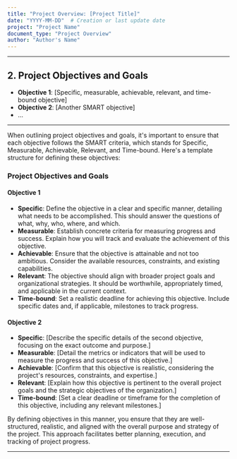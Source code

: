 ```yaml
---
title: "Project Overview: [Project Title]"
date: "YYYY-MM-DD"  # Creation or last update date
project: "Project Name"
document_type: "Project Overview"
author: "Author's Name"
---
```

---
## 2. Project Objectives and Goals

- **Objective 1**: [Specific, measurable, achievable, relevant, and time-bound objective]
- **Objective 2**: [Another SMART objective]
- ...

---
When outlining project objectives and goals, it's important to ensure that each objective follows the SMART criteria, which stands for Specific, Measurable, Achievable, Relevant, and Time-bound. Here's a template structure for defining these objectives:

### Project Objectives and Goals

#### Objective 1
- **Specific**: Define the objective in a clear and specific manner, detailing what needs to be accomplished. This should answer the questions of what, why, who, where, and which.
- **Measurable**: Establish concrete criteria for measuring progress and success. Explain how you will track and evaluate the achievement of this objective.
- **Achievable**: Ensure that the objective is attainable and not too ambitious. Consider the available resources, constraints, and existing capabilities.
- **Relevant**: The objective should align with broader project goals and organizational strategies. It should be worthwhile, appropriately timed, and applicable in the current context.
- **Time-bound**: Set a realistic deadline for achieving this objective. Include specific dates and, if applicable, milestones to track progress.

#### Objective 2
- **Specific**: [Describe the specific details of the second objective, focusing on the exact outcome and purpose.]
- **Measurable**: [Detail the metrics or indicators that will be used to measure the progress and success of this objective.]
- **Achievable**: [Confirm that this objective is realistic, considering the project's resources, constraints, and expertise.]
- **Relevant**: [Explain how this objective is pertinent to the overall project goals and the strategic objectives of the organization.]
- **Time-bound**: [Set a clear deadline or timeframe for the completion of this objective, including any relevant milestones.]

By defining objectives in this manner, you ensure that they are well-structured, realistic, and aligned with the overall purpose and strategy of the project. This approach facilitates better planning, execution, and tracking of project progress.

---
